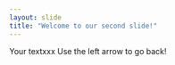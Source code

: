 ```yaml
---
layout: slide
title: "Welcome to our second slide!"
---
```

Your textxxx
Use the left arrow to go back!

